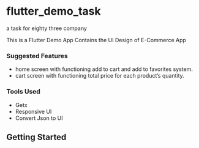 # flutter_demo_task

a task for eighty three company

This is a Flutter Demo App 
Contains the UI Design of E-Commerce App

### Suggested Features
* home screen with functioning add to cart and add to favorites system.
* cart screen with functioning total price for each product’s quantity.

### Tools Used
* Getx
* Responsive UI
* Convert Json to UI

## Getting Started